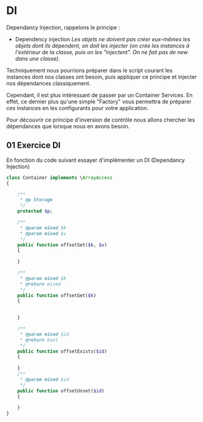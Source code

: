 # DI 

Dependancy Injection, rappelons le principe :

- Dependency injection
*Les objets ne doivent pas créer eux-mêmes les objets dont ils dépendent, on doit les injecter (on crée les instances à l'extérieur de la classe, puis on les "injectent". On ne fait pas de new dans une classe).* 

Techniquement nous pourrions préparer dans le script courant les instances dont nos classes ont besoin, puis appliquer ce principe et injecter nos dépendances classiquement.

Cependant, il est plus intéressant de passer par un Container Services. En effet, ce dernier plus qu'une simple "Factory" vous permettra de préparer ces instances en les configurants pour votre application.

Pour découvrir ce principe d'inversion de contrôle nous allons chercher les dépendances que lorsque nous en avons besoin.

## 01 Exercice DI

En fonction du code suivant essayer d'implémenter un DI (Dependancy Injection)

```php
class Container implements \ArrayAccess
{

    /**
     * @p Storage 
     */
    protected $p;

    /**
     * @param mixed $k
     * @param mixed $v
     */
    public function offsetSet($k, $v)
    {
       
    }

    /**
     * @param mixed $k
     * @return mixed
     */
    public function offsetGet($k)
    {

     
    }

    /**
     * @param mixed $id
     * @return bool
     */
    public function offsetExists($id)
    {
        
    }
    /**
     * @param mixed $id
     */
    public function offsetUnset($id)
    {
      
    }
}
```